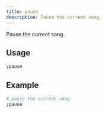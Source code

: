 ```yaml
---
title: pause
description: Pause the current song.
---
```


Pause the current song.

## Usage

```sh
;pause
```

## Example

```sh
# pause the current song
;pause
```
